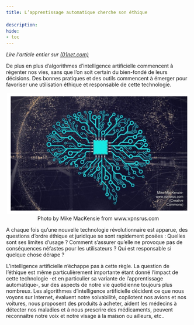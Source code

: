 ```yaml
---
title: L’apprentissage automatique cherche son éthique

description:
hide:
- toc
---
```


_Lire l'article entier sur [(01net.com)](https://www.01net.com/actualites/intelligence-artificielle-l-apprentissage-automatique-cherche-son-ethique-1712366.html)_


De plus en plus d’algorithmes d’intelligence artificielle commencent à régenter nos vies, sans que l’on soit certain du bien-fondé de leurs décisions. Des bonnes pratiques et des outils commencent à émerger pour favoriser une utilisation éthique et responsable de cette technologie.

<center><img src="../Images/IAI-module3-ethique.png" alt="Photo by Mike MacKensie from www.vpnsrus.com" width="500"></center>
<center>Photo by Mike MacKensie from www.vpnsrus.com</center>

A chaque fois qu’une nouvelle technologie révolutionnaire est apparue, des questions d’ordre éthique et juridique se sont rapidement posées : Quelles sont ses limites d’usage ? Comment s’assurer qu’elle ne provoque pas de conséquences néfastes pour les utilisateurs ? Qui est responsable si quelque chose dérape ?

L’intelligence artificielle n’échappe pas à cette règle. La question de l’éthique est même particulièrement importante étant donné l’impact de cette technologie -et en particulier sa variante de l’apprentissage automatique-, sur des aspects de notre vie quotidienne toujours plus nombreux. Les algorithmes d’intelligence artificielle décident ce que nous voyons sur Internet, évaluent notre solvabilité, copilotent nos avions et nos voitures, nous proposent des produits à acheter, aident les médecins à détecter nos maladies et à nous prescrire des médicaments, peuvent reconnaître notre voix et notre visage à la maison ou ailleurs, etc..
